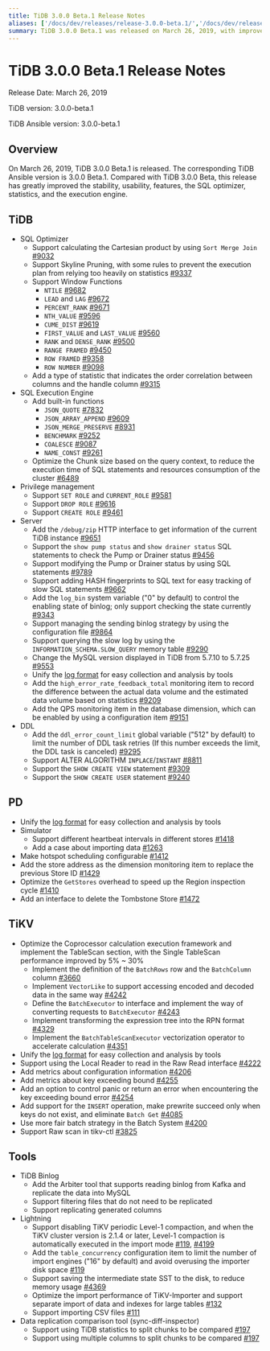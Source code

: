 ```yaml
---
title: TiDB 3.0.0 Beta.1 Release Notes
aliases: ['/docs/dev/releases/release-3.0.0-beta.1/','/docs/dev/releases/3.0.0-beta.1/']
summary: TiDB 3.0.0 Beta.1 was released on March 26, 2019, with improved stability, usability, features, SQL optimizer, statistics, and execution engine. The release includes support for various SQL functions, privilege management, server enhancements, DDL improvements, and PD and TiKV optimizations. Tools like TiDB Binlog, Lightning, and data replication comparison tool have also been updated with new features and improvements.
---
```


# TiDB 3.0.0 Beta.1 Release Notes

Release Date: March 26, 2019

TiDB version: 3.0.0-beta.1

TiDB Ansible version: 3.0.0-beta.1

## Overview

On March 26, 2019, TiDB 3.0.0 Beta.1 is released. The corresponding TiDB Ansible version is 3.0.0 Beta.1. Compared with TiDB 3.0.0 Beta, this release has greatly improved the stability, usability, features, the SQL optimizer, statistics, and the execution engine.

## TiDB

+ SQL Optimizer
    - Support calculating the Cartesian product by using `Sort Merge Join` [#9032](https://github.com/pingcap/tidb/pull/9037)
    - Support Skyline Pruning, with some rules to prevent the execution plan from relying too heavily on statistics [#9337](https://github.com/pingcap/tidb/pull/9337)
    + Support Window Functions
        - `NTILE` [#9682](https://github.com/pingcap/tidb/pull/9682)
        - `LEAD` and `LAG` [#9672](https://github.com/pingcap/tidb/pull/9672)
        - `PERCENT_RANK` [#9671](https://github.com/pingcap/tidb/pull/9671)
        - `NTH_VALUE` [#9596](https://github.com/pingcap/tidb/pull/9596)
        - `CUME_DIST` [#9619](https://github.com/pingcap/tidb/pull/9619)
        - `FIRST_VALUE` and `LAST_VALUE` [#9560](https://github.com/pingcap/tidb/pull/9560)
        - `RANK` and `DENSE_RANK` [#9500](https://github.com/pingcap/tidb/pull/9500)
        - `RANGE FRAMED` [#9450](https://github.com/pingcap/tidb/pull/9450)
        - `ROW FRAMED` [#9358](https://github.com/pingcap/tidb/pull/9358)
        - `ROW NUMBER` [#9098](https://github.com/pingcap/tidb/pull/9098)
    - Add a type of statistic that indicates the order correlation between columns and the handle column [#9315](https://github.com/pingcap/tidb/pull/9315)
+ SQL Execution Engine
    + Add built-in functions
        - `JSON_QUOTE` [#7832](https://github.com/pingcap/tidb/pull/7832)
        - `JSON_ARRAY_APPEND` [#9609](https://github.com/pingcap/tidb/pull/9609)
        - `JSON_MERGE_PRESERVE` [#8931](https://github.com/pingcap/tidb/pull/8931)
        - `BENCHMARK` [#9252](https://github.com/pingcap/tidb/pull/9252)
        - `COALESCE` [#9087](https://github.com/pingcap/tidb/pull/9087)
        - `NAME_CONST` [#9261](https://github.com/pingcap/tidb/pull/9261)
    - Optimize the Chunk size based on the query context, to reduce the execution time of SQL statements and resources consumption of the cluster [#6489](https://github.com/pingcap/tidb/issues/6489)
+ Privilege management
    - Support `SET ROLE` and `CURRENT_ROLE` [#9581](https://github.com/pingcap/tidb/pull/9581)
    - Support `DROP ROLE` [#9616](https://github.com/pingcap/tidb/pull/9616)
    - Support `CREATE ROLE` [#9461](https://github.com/pingcap/tidb/pull/9461)
+ Server
    - Add the `/debug/zip` HTTP interface to get information of the current TiDB instance [#9651](https://github.com/pingcap/tidb/pull/9651)
    - Support the `show pump status` and `show drainer status` SQL statements to check the Pump or Drainer status [#9456](https://github.com/pingcap/tidb/pull/9456)
    - Support modifying the Pump or Drainer status by using SQL statements [#9789](https://github.com/pingcap/tidb/pull/9789)
    - Support adding HASH fingerprints to SQL text for easy tracking of slow SQL statements [#9662](https://github.com/pingcap/tidb/pull/9662)
    - Add the `log_bin` system variable ("0" by default) to control the enabling state of binlog; only support checking the state currently [#9343](https://github.com/pingcap/tidb/pull/9343)
    - Support managing the sending binlog strategy by using the configuration file [#9864](https://github.com/pingcap/tidb/pull/9864)
    - Support querying the slow log by using the `INFORMATION_SCHEMA.SLOW_QUERY` memory table [#9290](https://github.com/pingcap/tidb/pull/9290)
    - Change the MySQL version displayed in TiDB from 5.7.10 to 5.7.25 [#9553](https://github.com/pingcap/tidb/pull/9553)
    - Unify the [log format](https://github.com/tikv/rfcs/blob/master/text/0018-unified-log-format.md) for easy collection and analysis by tools
    - Add the `high_error_rate_feedback_total` monitoring item to record the difference between the actual data volume and the estimated data volume based on statistics [#9209](https://github.com/pingcap/tidb/pull/9209)
    - Add the QPS monitoring item in the database dimension, which can be enabled by using a configuration item [#9151](https://github.com/pingcap/tidb/pull/9151)
+ DDL
    - Add the `ddl_error_count_limit` global variable ("512" by default) to limit the number of DDL task retries (If this number exceeds the limit, the DDL task is canceled) [#9295](https://github.com/pingcap/tidb/pull/9295)
    - Support ALTER ALGORITHM `INPLACE`/`INSTANT` [#8811](https://github.com/pingcap/tidb/pull/8811)
    - Support the `SHOW CREATE VIEW` statement [#9309](https://github.com/pingcap/tidb/pull/9309)
    - Support the `SHOW CREATE USER` statement [#9240](https://github.com/pingcap/tidb/pull/9240)

## PD

+ Unify the [log format](https://github.com/tikv/rfcs/blob/master/text/0018-unified-log-format.md) for easy collection and analysis by tools
+ Simulator
    - Support different heartbeat intervals in different stores [#1418](https://github.com/pingcap/pd/pull/1418)
    - Add a case about importing data [#1263](https://github.com/pingcap/pd/pull/1263)
+ Make hotspot scheduling configurable [#1412](https://github.com/pingcap/pd/pull/1412)
+ Add the store address as the dimension monitoring item to replace the previous Store ID [#1429](https://github.com/pingcap/pd/pull/1429)
+ Optimize the `GetStores` overhead to speed up the Region inspection cycle [#1410](https://github.com/pingcap/pd/pull/1410)
+ Add an interface to delete the Tombstone Store [#1472](https://github.com/pingcap/pd/pull/1472)

## TiKV

+ Optimize the Coprocessor calculation execution framework and implement the TableScan section, with the Single TableScan performance improved by 5% ~ 30%
    - Implement the definition of the `BatchRows` row and the `BatchColumn` column [#3660](https://github.com/tikv/tikv/pull/3660)
    - Implement `VectorLike` to support accessing encoded and decoded data in the same way [#4242](https://github.com/tikv/tikv/pull/4242)
    - Define the `BatchExecutor` to interface and implement the way of converting requests to `BatchExecutor` [#4243](https://github.com/tikv/tikv/pull/4243)
    - Implement transforming the expression tree into the RPN format [#4329](https://github.com/tikv/tikv/pull/4329)
    - Implement the `BatchTableScanExecutor` vectorization operator to accelerate calculation [#4351](https://github.com/tikv/tikv/pull/4351)
+ Unify the [log format](https://github.com/tikv/rfcs/blob/master/text/0018-unified-log-format.md) for easy collection and analysis by tools
+ Support using the Local Reader to read in the Raw Read interface [#4222](https://github.com/tikv/tikv/pull/4222)
+ Add metrics about configuration information [#4206](https://github.com/tikv/tikv/pull/4206)
+ Add metrics about key exceeding bound [#4255](https://github.com/tikv/tikv/pull/4255)
+ Add an option to control panic or return an error when encountering the key exceeding bound error [#4254](https://github.com/tikv/tikv/pull/4254)
+ Add support for the `INSERT` operation, make prewrite succeed only when keys do not exist, and eliminate `Batch Get` [#4085](https://github.com/tikv/tikv/pull/4085)
+ Use more fair batch strategy in the Batch System [#4200](https://github.com/tikv/tikv/pull/4200)
+ Support Raw scan in tikv-ctl [#3825](https://github.com/tikv/tikv/pull/3825)

## Tools

+ TiDB Binlog
    - Add the Arbiter tool that supports reading binlog from Kafka and replicate the data into MySQL
    - Support filtering files that do not need to be replicated
    - Support replicating generated columns
+ Lightning
    - Support disabling TiKV periodic Level-1 compaction, and when the TiKV cluster version is 2.1.4 or later, Level-1 compaction is automatically executed in the import mode [#119](https://github.com/pingcap/tidb-lightning/pull/119), [#4199](https://github.com/tikv/tikv/pull/4199)
    - Add the `table_concurrency` configuration item to limit the number of import engines ("16" by default) and avoid overusing the importer disk space [#119](https://github.com/pingcap/tidb-lightning/pull/119)
    - Support saving the intermediate state SST to the disk, to reduce memory usage [#4369](https://github.com/tikv/tikv/pull/4369)
    - Optimize the import performance of TiKV-Importer and support separate import of data and indexes for large tables [#132](https://github.com/pingcap/tidb-lightning/pull/132)
    - Support importing CSV files [#111](https://github.com/pingcap/tidb-lightning/pull/111)
+ Data replication comparison tool (sync-diff-inspector)
    - Support using TiDB statistics to split chunks to be compared [#197](https://github.com/pingcap/tidb-tools/pull/197)
    - Support using multiple columns to split chunks to be compared [#197](https://github.com/pingcap/tidb-tools/pull/197)